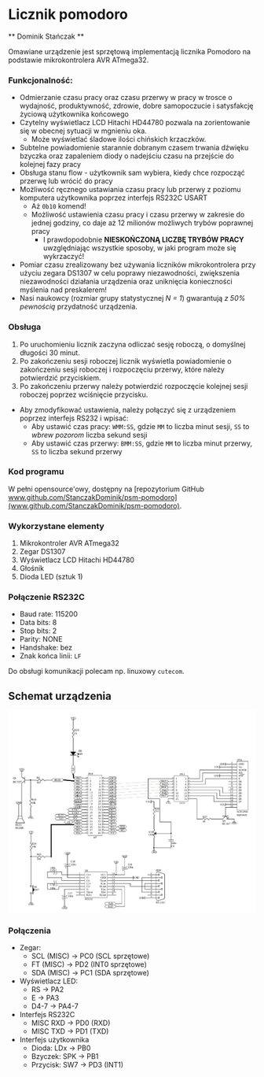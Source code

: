# Licznik pomodoro
** Dominik Stańczak **


Omawiane urządzenie jest sprzętową implementacją licznika Pomodoro na podstawie mikrokontrolera AVR ATmega32.

### Funkcjonalność:
* Odmierzanie czasu pracy oraz czasu przerwy w pracy w trosce o wydajność, produktywność, zdrowie, dobre samopoczucie i satysfakcję życiową użytkownika końcowego
* Czytelny wyświetlacz LCD Hitachi HD44780 pozwala na zorientowanie się w obecnej sytuacji w mgnieniu oka.
    * Może wyświetlać śladowe ilości chińskich krzaczków.
* Subtelne powiadomienie starannie dobranym czasem trwania dźwięku bzyczka oraz zapaleniem diody o nadejściu czasu na przejście do kolejnej fazy pracy
* Obsługa stanu flow - użytkownik sam wybiera, kiedy chce rozpocząć przerwę lub wrócić do pracy
* Możliwość ręcznego ustawiania czasu pracy lub przerwy z poziomu komputera użytkownika poprzez interfejs RS232C USART
    * Aż `0b10` komend!
    * Możliwość ustawienia czasu pracy i czasu przerwy w zakresie do jednej godziny, co daje aż 12 milionów możliwych trybów poprawnej pracy
        * I prawdopodobnie **NIESKOŃCZONĄ LICZBĘ TRYBÓW PRACY** uwzględniając wszystkie sposoby, w jaki program może się wykrzaczyć!
* Pomiar czasu zrealizowany bez używania liczników mikrokontrolera przy użyciu zegara DS1307 w celu poprawy niezawodności, zwiększenia niezawodności działania urządzenia oraz uniknięcia konieczności myślenia nad preskalerem!
* Nasi naukowcy (rozmiar grupy statystycznej *N = 1*) gwarantują *z 50% pewnością* przydatność urządzenia.

### Obsługa
1. Po uruchomieniu licznik zaczyna odliczać sesję roboczą, o domyślnej długości 30 minut.
2. Po zakończeniu sesji roboczej licznik wyświetla powiadomienie o zakończeniu sesji roboczej i rozpoczęciu przerwy, które należy potwierdzić przyciskiem.
3. Po zakończeniu przerwy należy potwierdzić rozpoczęcie kolejnej sesji roboczej poprzez wciśnięcie przycisku.
* Aby zmodyfikować ustawienia, należy połączyć się z urządzeniem poprzez interfejs RS232 i wpisać:
    * Aby ustawić czas pracy: `WMM:SS`, gdzie `MM` to liczba minut sesji, `SS` to *wbrew pozorom* liczba sekund sesji
    * Aby ustawić czas przerwy: `BMM:SS`, gdzie `MM` to liczba minut przerwy, `SS` to liczba sekund przerwy

### Kod programu
W pełni opensource'owy, dostępny na [repozytorium GitHub www.github.com/StanczakDominik/psm-pomodoro](www.github.com/StanczakDominik/psm-pomodoro).

### Wykorzystane elementy
1. Mikrokontroler AVR ATmega32
2. Zegar DS1307
3. Wyświetlacz LCD Hitachi HD44780
4. Głośnik
5. Dioda LED (sztuk 1)

### Połączenie RS232C
* Baud rate: 115200
* Data bits: 8
* Stop bits: 2
* Parity: NONE
* Handshake: bez
* Znak końca linii: `LF`

Do obsługi komunikacji polecam np. linuxowy `cutecom`.

## Schemat urządzenia
![Schemat](schemat.png)
### Połączenia
* Zegar:
    * SCL (MISC) -> PC0 (SCL sprzętowe)
    * FT (MISC) -> PD2 (INT0 sprzętowe)
    * SDA (MISC) -> PC1 (SDA sprzętowe)
* Wyświetlacz LED:
    * RS -> PA2
    * E -> PA3
    * D4-7 -> PA4-7
* Interfejs RS232C
    * MISC RXD -> PD0 (RXD)
    * MISC TXD -> PD1 (TXD)
* Interfejs użytkownika
     * Dioda: LDx -> PB0
     * Bzyczek:  SPK -> PB1
     * Przycisk: SW7 -> PD3 (INT1)

